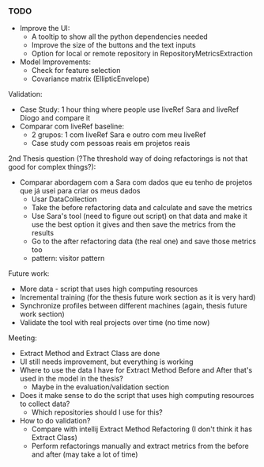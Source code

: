 ### TODO

- Improve the UI:
  - A tooltip to show all the python dependencies needed
  - Improve the size of the buttons and the text inputs
  - Option for local or remote repository in RepositoryMetricsExtraction
- Model Improvements:
  - Check for feature selection
  - Covariance matrix (EllipticEnvelope)


Validation:
  - Case Study: 1 hour thing where people use liveRef Sara and liveRef Diogo and compare it
  - Comparar com liveRef baseline:
    - 2 grupos: 1 com liveRef Sara e outro com meu liveRef
    - Case study com pessoas reais em projetos reais
    
2nd Thesis question (?The threshold way of doing refactorings is not that good for complex things?):
- Comparar abordagem com a Sara com dados que eu tenho de projetos que já usei para criar os meus dados
    - Usar DataCollection
    - Take the before refactoring data and calculate and save the metrics
    - Use Sara's tool (need to figure out script) on that data and make it use the best option it gives and then save the metrics from the results
    - Go to the after refactoring data (the real one) and save those metrics too
    - pattern: visitor pattern 

Future work:
- More data - script that uses high computing resources
- Incremental training (for the thesis future work section as it is very hard)
- Synchronize profiles between different machines (again, thesis future work section)
- Validate the tool with real projects over time (no time now)

Meeting:
  - Extract Method and Extract Class are done
  - UI still needs improvement, but everything is working
  - Where to use the data I have for Extract Method Before and After that's used in the model in the thesis?
    - Maybe in the evaluation/validation section
  - Does it make sense to do the script that uses high computing resources to collect data?
    - Which repositories should I use for this?
  - How to do validation?
    - Compare with intellij Extract Method Refactoring (I don't think it has Extract Class)
    - Perform refactorings manually and extract metrics from the before and after (may take a lot of time)